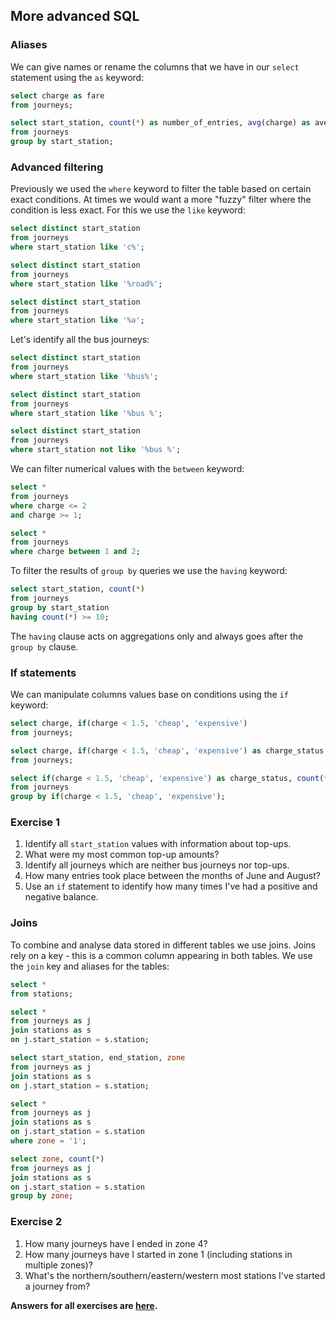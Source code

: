 ## More advanced SQL

### Aliases

We can give names or rename the columns that we have in our `select` statement using the `as` keyword:
```sql
select charge as fare
from journeys;

select start_station, count(*) as number_of_entries, avg(charge) as average_charge, max(charge) as `highest charge`
from journeys
group by start_station;
```

### Advanced filtering

Previously we used the `where` keyword to filter the table based on certain exact conditions.  At times we would want a more "fuzzy" filter where the condition is less exact.  For this we use the `like` keyword:

```sql
select distinct start_station
from journeys
where start_station like 'c%';

select distinct start_station
from journeys
where start_station like '%road%';

select distinct start_station
from journeys
where start_station like '%a';
```

Let's identify all the bus journeys:
```sql
select distinct start_station
from journeys
where start_station like '%bus%';

select distinct start_station
from journeys
where start_station like '%bus %';

select distinct start_station
from journeys
where start_station not like '%bus %';
```

We can filter numerical values with the `between` keyword:
```sql
select *
from journeys
where charge <= 2
and charge >= 1;

select *
from journeys
where charge between 1 and 2;
```

To filter the results of `group by` queries we use the `having` keyword:
```sql
select start_station, count(*)
from journeys
group by start_station
having count(*) >= 10;
```

The `having` clause acts on aggregations only and always goes after the `group by` clause.

### If statements

We can manipulate columns values base on conditions using the `if` keyword:
```sql
select charge, if(charge < 1.5, 'cheap', 'expensive')
from journeys;

select charge, if(charge < 1.5, 'cheap', 'expensive') as charge_status
from journeys;

select if(charge < 1.5, 'cheap', 'expensive') as charge_status, count(*)
from journeys
group by if(charge < 1.5, 'cheap', 'expensive');
```

### Exercise 1
1. Identify all `start_station` values with information about top-ups.
2. What were my most common top-up amounts?
3. Identify all journeys which are neither bus journeys nor top-ups.
4. How many entries took place between the months of June and August?
5. Use an `if` statement to identify how many times I've had a positive and negative balance.

### Joins

To combine and analyse data stored in different tables we use joins.  Joins rely on a key - this is a common column appearing in both tables.  We use the `join` key and aliases for the tables:
```sql
select *
from stations;

select *
from journeys as j
join stations as s
on j.start_station = s.station;

select start_station, end_station, zone
from journeys as j
join stations as s
on j.start_station = s.station;

select *
from journeys as j
join stations as s
on j.start_station = s.station
where zone = '1';

select zone, count(*)
from journeys as j
join stations as s
on j.start_station = s.station
group by zone;
```

### Exercise 2
1. How many journeys have I ended in zone 4?
2. How many journeys have I started in zone 1 (including stations in multiple zones)?
3. What's the northern/southern/eastern/western most stations I've started a journey from?

**Answers for all exercises are [here](4_answers.md).**

